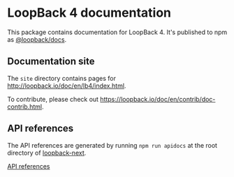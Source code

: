 # LoopBack 4 documentation

This package contains documentation for LoopBack 4. It's published to npm as
[@loopback/docs](https://www.npmjs.com/package/@loopback/docs).

## Documentation site

The `site` directory contains pages for
http://loopback.io/doc/en/lb4/index.html.

To contribute, please check out
https://loopback.io/doc/en/contrib/doc-contrib.html.

## API references

The API references are generated by running `npm run apidocs` at the root
directory of [loopback-next](https://github.com/strongloop/loopback-next).

[API references](./apidocs.html)
